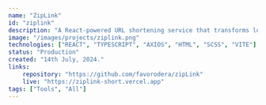 ```yaml
---
name: "ZipLink"
id: "ziplink"
description: "A React-powered URL shortening service that transforms long links into compact, shareable formats"
image: "/images/projects/ziplink.png"
technologies: ["REACT", "TYPESCRIPT", "AXIOS", "HTML", "SCSS", "VITE"]
status: "Production"
created: "14th July, 2024."
links:
    repository: "https://github.com/favorodera/zipLink"
    live: "https://ziplink-short.vercel.app"
tags: ["Tools", "All"]
---
```

